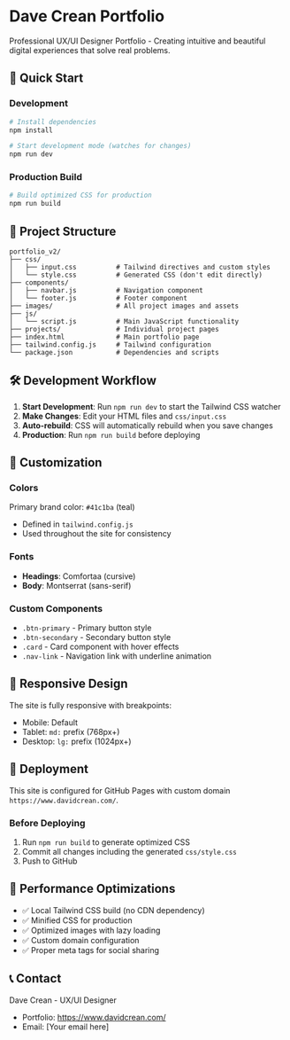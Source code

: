 # Dave Crean Portfolio

Professional UX/UI Designer Portfolio - Creating intuitive and beautiful digital experiences that solve real problems.

## 🚀 Quick Start

### Development
```bash
# Install dependencies
npm install

# Start development mode (watches for changes)
npm run dev
```

### Production Build
```bash
# Build optimized CSS for production
npm run build
```

## 📁 Project Structure

```
portfolio_v2/
├── css/
│   ├── input.css          # Tailwind directives and custom styles
│   └── style.css          # Generated CSS (don't edit directly)
├── components/
│   ├── navbar.js          # Navigation component
│   └── footer.js          # Footer component
├── images/                # All project images and assets
├── js/
│   └── script.js          # Main JavaScript functionality
├── projects/              # Individual project pages
├── index.html             # Main portfolio page
├── tailwind.config.js     # Tailwind configuration
└── package.json           # Dependencies and scripts
```

## 🛠️ Development Workflow

1. **Start Development**: Run `npm run dev` to start the Tailwind CSS watcher
2. **Make Changes**: Edit your HTML files and `css/input.css`
3. **Auto-rebuild**: CSS will automatically rebuild when you save changes
4. **Production**: Run `npm run build` before deploying

## 🎨 Customization

### Colors
Primary brand color: `#41c1ba` (teal)
- Defined in `tailwind.config.js`
- Used throughout the site for consistency

### Fonts
- **Headings**: Comfortaa (cursive)
- **Body**: Montserrat (sans-serif)

### Custom Components
- `.btn-primary` - Primary button style
- `.btn-secondary` - Secondary button style
- `.card` - Card component with hover effects
- `.nav-link` - Navigation link with underline animation

## 📱 Responsive Design

The site is fully responsive with breakpoints:
- Mobile: Default
- Tablet: `md:` prefix (768px+)
- Desktop: `lg:` prefix (1024px+)

## 🚀 Deployment

This site is configured for GitHub Pages with custom domain `https://www.davidcrean.com/`.

### Before Deploying
1. Run `npm run build` to generate optimized CSS
2. Commit all changes including the generated `css/style.css`
3. Push to GitHub

## 🔧 Performance Optimizations

- ✅ Local Tailwind CSS build (no CDN dependency)
- ✅ Minified CSS for production
- ✅ Optimized images with lazy loading
- ✅ Custom domain configuration
- ✅ Proper meta tags for social sharing

## 📞 Contact

Dave Crean - UX/UI Designer
- Portfolio: https://www.davidcrean.com/
- Email: [Your email here]